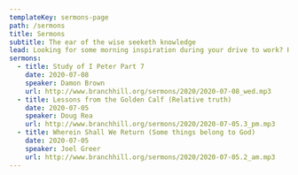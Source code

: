```yaml
---
templateKey: sermons-page
path: /sermons
title: Sermons
subtitle: The ear of the wise seeketh knowledge
lead: Looking for some morning inspiration during your drive to work? Heard a great message this past Sunday that you just have to listen to again? We've got you covered! Check out all of our sermon series today.
sermons:
  - title: Study of I Peter Part 7
    date: 2020-07-08
    speaker: Damon Brown
    url: http://www.branchhill.org/sermons/2020/2020-07-08_wed.mp3
  - title: Lessons from the Golden Calf (Relative truth)
    date: 2020-07-05
    speaker: Doug Rea
    url: http://www.branchhill.org/sermons/2020/2020-07-05.3_pm.mp3
  - title: Wherein Shall We Return (Some things belong to God)
    date: 2020-07-05
    speaker: Joel Greer
    url: http://www.branchhill.org/sermons/2020/2020-07-05.2_am.mp3
---
```

